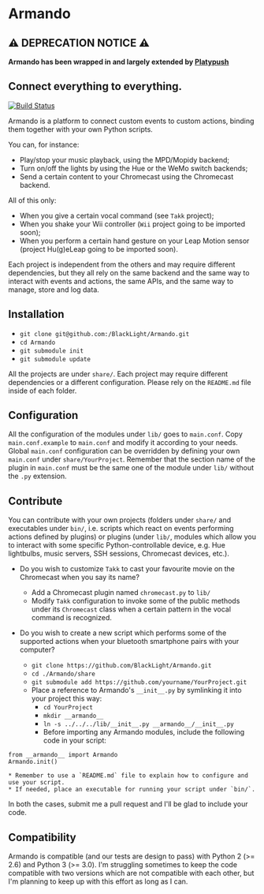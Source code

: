 # Armando

## ⚠️ DEPRECATION NOTICE ⚠️ ##

**Armando has been wrapped in and largely extended by [Platypush](https://git.platypush.tech/platypush/platypush)**

## Connect everything to everything.

[![Build Status](https://travis-ci.org/BlackLight/Armando.svg?branch=master)](https://travis-ci.org/BlackLight/Armando)

Armando is a platform to connect custom events to custom actions, binding them together with your own Python scripts.

You can, for instance:

* Play/stop your music playback, using the MPD/Mopidy backend;
* Turn on/off the lights by using the Hue or the WeMo switch backends;
* Send a certain content to your Chromecast using the Chromecast backend.

All of this only:

* When you give a certain vocal command (see `Takk` project);
* When you shake your Wii controller (`Wii` project going to be imported soon);
* When you perform a certain hand gesture on your Leap Motion sensor (project Hu(g)eLeap going to be imported soon).

Each project is independent from the others and may require different dependencies,  but they all rely on the same backend and the same way to interact with events and actions, the same APIs, and the same way to manage, store and log data.

## Installation

* `git clone git@github.com:/BlackLight/Armando.git`
* `cd Armando`
* `git submodule init`
* `git submodule update`

All the projects are under `share/`. Each project may require different dependencies or a different configuration. Please rely on the `README.md` file inside of each folder.

## Configuration

All the configuration of the modules under `lib/` goes to `main.conf`. Copy `main.conf.example` to `main.conf` and modify it according to your needs.
Global `main.conf` configuration can be overridden by defining your own `main.conf` under `share/YourProject`.
Remember that the section name of the plugin in `main.conf` must be the same one of the module under `lib/` without the `.py` extension.

## Contribute

You can contribute with your own projects (folders under `share/` and executables under `bin/`, i.e. scripts which react on events performing actions defined by plugins) or plugins (under `lib/`, modules which allow you to interact with some specific Python-controllable device, e.g. Hue lightbulbs, music servers, SSH sessions, Chromecast devices, etc.).

* Do you wish to customize `Takk` to cast your favourite movie on the Chromecast when you say its name?

	* Add a Chromecast plugin named `chromecast.py` to `lib/`
	* Modify `Takk` configuration to invoke some of the public methods under its `Chromecast` class when a certain pattern in the vocal command is recognized.

* Do you wish to create a new script which performs some of the supported actions when your bluetooth smartphone pairs with your computer?

	* `git clone https://github.com/BlackLight/Armando.git`
	* `cd ./Armando/share`
	* `git submodule add https://github.com/yourname/YourProject.git`
	* Place a reference to Armando's `__init__.py` by symlinking it into your project this way:
		* `cd YourProject`
		* `mkdir __armando__`
		* `ln -s ../../../lib/__init__.py __armando__/__init__.py`
		* Before importing any Armando modules, include the following code in your script:
```
from __armando__ import Armando
Armando.init()
```

	* Remember to use a `README.md` file to explain how to configure and use your script.
	* If needed, place an executable for running your script under `bin/`.

In both the cases, submit me a pull request and I'll be glad to include your code.

## Compatibility

Armando is compatible (and our tests are design to pass) with Python 2 (>= 2.6) and Python 3 (>= 3.0).
I'm struggling sometimes to keep the code compatible with two versions which are not compatible with each other, but I'm planning to keep up with this effort as long as I can.


